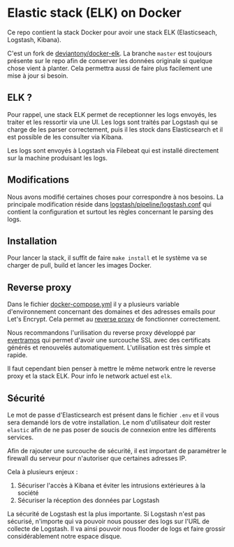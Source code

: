 # Elastic stack (ELK) on Docker

Ce repo contient la stack Docker pour avoir une stack ELK (Elasticseach, Logstash, Kibana).

C'est un fork de [deviantony/docker-elk](docker-elk). La branche `master` est toujours
présente sur le repo afin de conserver les données originale si quelque chose vient à planter. Cela permettra aussi
de faire plus facilement une mise à jour si besoin.

## ELK ?

Pour rappel, une stack ELK permet de receptionner les logs envoyés, les traiter et les ressortir via une UI. Les logs 
sont traités par Logstash qui se charge de les parser correctement, puis il les stock dans Elasticsearch et il est
possible de les consulter via Kibana. 

Les logs sont envoyés à Logstash via Filebeat qui est installé directement sur la machine produisant les logs.

## Modifications

Nous avons modifié certaines choses pour correspondre à nos besoins. La principale modification réside dans 
[logstash/pipeline/logstash.conf](./logstash/pipeline/logstash.conf) qui contient la configuration et surtout les
règles concernant le parsing des logs.

## Installation

Pour lancer la stack, il suffit de faire `make install` et le système va se charger de pull, build et lancer les images
Docker.

## Reverse proxy

Dans le fichier [docker-compose.yml](./docker-compose.yml) il y a plusieurs variable d'environnement concernant des
domaines et des adresses emails pour Let's Encrypt. Cela permet au [reverse proxy](reverse-proxy) de fonctionner
correctement.

Nous recommandons l'urilisation du reverse proxy développé par [evertramos](reverse-proxy) qui permet d'avoir une
surcouche SSL avec des certificats générés et renouvelés automatiquement. L'utilisation est très simple et rapide.

Il faut cependant bien penser à mettre le même network entre le reverse proxy et la stack ELK. Pour info le network 
actuel est `elk`.

## Sécurité

Le mot de passe d'Elasticsearch est présent dans le fichier `.env` et il vous sera demandé lors de votre installation.
Le nom d'utilisateur doit rester `elastic` afin de ne pas poser de soucis de connexion entre les différents services.

Afin de rajouter une surcouche de sécurité, il est important de paramétrer le firewall du serveur pour n'autoriser que
certaines adresses IP.

Cela à plusieurs enjeux :
1. Sécuriser l'accès à Kibana et éviter les intrusions extérieures à la société
1. Sécuriser la réception des données par Logstash

La sécurité de Logstash est la plus importante. Si Logstash n'est pas sécurisé, n'importe qui va pouvoir nous pousser
des logs sur l'URL de collecte de Logstash. Il va ainsi pouvoir nous flooder de logs et faire grossir considérablement
notre espace disque.

[docker-elk]: https://github.com/deviantony/docker-elk
[reverse-proxy]: https://github.com/evertramos/docker-compose-letsencrypt-nginx-proxy-companion
